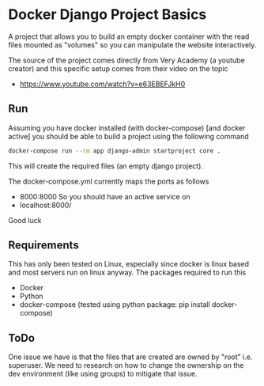 # Docker Django Project Basics
A project that allows you to build an empty docker container with the read files mounted as  "volumes" so you can manipulate the website interactively.

The source of the project comes directly from  Very Academy (a youtube creator) and this specific setup comes from their video on the topic
- https://www.youtube.com/watch?v=e63EBEFJkH0
## Run 
Assuming you have docker installed (with docker-compose) [and docker active] you should be able to build a project using the following command 
```bash
docker-compose run --rm app django-admin startproject core . 
```
This will create the required files (an empty django project). 

The docker-compose.yml currently maps the ports as follows
- 8000:8000
So you should have an active service on 
- localhost:8000/

Good luck

## Requirements
This has only been tested on Linux, especially since docker is linux based and most servers run on linux anyway. The packages required to run this
- Docker
- Python
- docker-compose (tested using python package: pip install docker-compose)

## ToDo
One issue we have is that the files that are created are owned by "root" i.e. superuser. We need to research on how to change the ownership on the dev environment (like using groups) to mitigate that issue.
